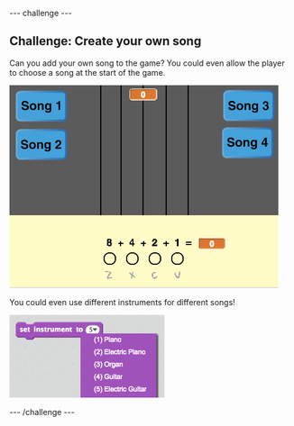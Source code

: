 --- challenge ---

## Challenge: Create your own song

Can you add your own song to the game? You could even allow the player to choose a song at the start of the game.

![Choosing a song](images/song-choice.png)

You could even use different instruments for different songs!

![Set instrument](images/set-instrument.png)

--- /challenge ---
